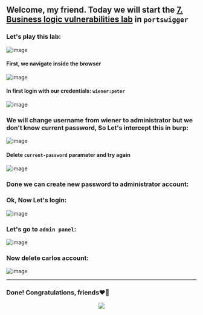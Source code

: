 ## Welcome, my friend. Today we will start the [7. Business logic vulnerabilities lab](https://portswigger.net/web-security/logic-flaws/examples/lab-logic-flaws-weak-isolation-on-dual-use-endpoint) in ```portswigger```
### Let's play this lab:

![image](https://github.com/user-attachments/assets/7a186c4b-db43-4b7e-b72c-b5e4ca49f3d0)

#### First, we navigate inside the browser

![image](https://github.com/user-attachments/assets/93a38d88-8a79-4961-ae16-82e44ec2cd0c)

#### In first login with our credentials: ```wiener:peter```

![image](https://github.com/user-attachments/assets/b7ba4965-a3c9-4917-8bbc-50846e6f4d2a)

### We will change username from wiener to administrator but we don't know current password, So Let's intercept this in burp:

![image](https://github.com/user-attachments/assets/91edcdd4-2f1a-4e0d-b401-b939a145ad02)

#### Delete ```current-password``` paramater and try again

![image](https://github.com/user-attachments/assets/e659c643-f18b-44a1-8b9f-43e1515ecdcc)

### Done we can create new password to administrator account:

### Ok, Now Let's login:

![image](https://github.com/user-attachments/assets/c2a799bf-de7d-4129-b910-eee9408c06bd)



### Let's go to  ```admin panel```:

![image](https://github.com/user-attachments/assets/cfcbbb2c-bffa-46a5-aa01-5771d60cc4c4)

### Now delete carlos account:

![image](https://github.com/user-attachments/assets/1ebe3c65-1bd9-492f-b808-71dd64ea93a2)



-------

### Done! Congratulations, friends❤️‍🔥


<p align="center">
<img src="https://github.com/user-attachments/assets/cecaeedb-11b2-4114-bc4f-241433ff1707" >
</p>
